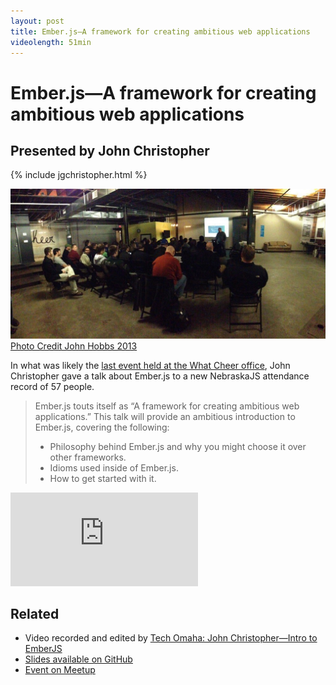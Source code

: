 ```yaml
---
layout: post
title: Ember.js—A framework for creating ambitious web applications
videolength: 51min
---
```


# Ember.js—A framework for creating ambitious web applications

## Presented by John Christopher

{% include jgchristopher.html %}

![A packed room for NebraskaJS](/img/talks/emberjs.jpeg)
[Photo Credit John Hobbs 2013](https://twitter.com/jmhobbs/status/309103100348743680)

In what was likely the [last event held at the What Cheer office](http://www.siliconprairienews.com/2013/03/i-live-in-omaha-creator-john-henry-mller-to-move-to-california), John Christopher gave a talk about Ember.js to a new NebraskaJS attendance record of 57 people.

> Ember.js touts itself as “A framework for creating ambitious web applications.” This talk will provide an ambitious introduction to Ember.js, covering the following:
> 
> * Philosophy behind Ember.js and why you might choose it over other frameworks.
> * Idioms used inside of Ember.js.
> * How to get started with it.

<div class="fluid-width-video-wrapper"><iframe src="http://www.youtube.com/embed/m_TKfIH7JN4" frameborder="0" allowfullscreen></iframe></div>

## Related

* Video recorded and edited by [Tech Omaha: John Christopher—Intro to EmberJS](http://techomaha.com/2013/03/john-christopher-ember-js/)
* [Slides available on GitHub](https://github.com/jgchristopher/nebraskajs-intro-to-ember)
* [Event on Meetup](http://www.meetup.com/nebraskajs/events/97861512/)